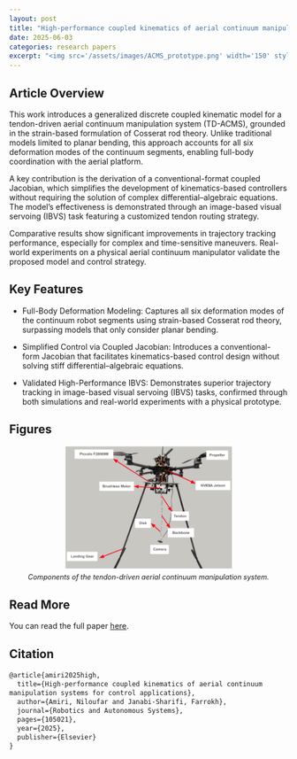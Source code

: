 ```yaml
---
layout: post
title: "High-performance coupled kinematics of aerial continuum manipulation systems for control applications"
date: 2025-06-03
categories: research papers
excerpt: "<img src='/assets/images/ACMS_prototype.png' width='150' style='border-radius: 0px;'>"
---
```


## Article Overview

This work introduces a generalized discrete coupled kinematic model for a tendon-driven aerial continuum manipulation system (TD-ACMS), grounded in the strain-based formulation of Cosserat rod theory. Unlike traditional models limited to planar bending, this approach accounts for all six deformation modes of the continuum segments, enabling full-body coordination with the aerial platform.

A key contribution is the derivation of a conventional-format coupled Jacobian, which simplifies the development of kinematics-based controllers without requiring the solution of complex differential–algebraic equations. The model’s effectiveness is demonstrated through an image-based visual servoing (IBVS) task featuring a customized tendon routing strategy.

Comparative results show significant improvements in trajectory tracking performance, especially for complex and time-sensitive maneuvers. Real-world experiments on a physical aerial continuum manipulator validate the proposed model and control strategy.

## Key Features
- Full-Body Deformation Modeling: Captures all six deformation modes of the continuum robot segments using strain-based Cosserat rod theory, surpassing models that only consider planar bending.

- Simplified Control via Coupled Jacobian: Introduces a conventional-form Jacobian that facilitates kinematics-based control design without solving stiff differential–algebraic equations.

- Validated High-Performance IBVS: Demonstrates superior trajectory tracking in image-based visual servoing (IBVS) tasks, confirmed through both simulations and real-world experiments with a physical prototype.

## Figures

<div style="text-align: center;">
  <img src="/assets/images/ACMS_prototype.png" alt="Components of the tendon-driven aerial continuum manipulation system." style="width:60%; border-radius: 0px;">
  <p style="font-style: italic; font-size: 0.9em; margin-top: 5px;">Components of the tendon-driven aerial continuum manipulation system.</p>
</div>


## Read More

You can read the full paper [here](https://doi.org/10.1016/j.robot.2025.105021).

## Citation

```text
@article{amiri2025high,
  title={High-performance coupled kinematics of aerial continuum manipulation systems for control applications},
  author={Amiri, Niloufar and Janabi-Sharifi, Farrokh},
  journal={Robotics and Autonomous Systems},
  pages={105021},
  year={2025},
  publisher={Elsevier}
}
```